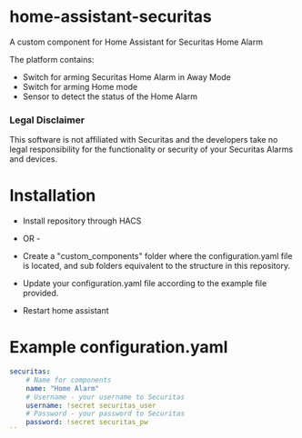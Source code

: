 # home-assistant-securitas
A custom component for Home Assistant for Securitas Home Alarm

The platform contains:
* Switch for arming Securitas Home Alarm in Away Mode
* Switch for arming Home mode
* Sensor to detect the status of the Home Alarm

### Legal Disclaimer
This software is not affiliated with Securitas and the developers take no legal responsibility for the functionality or security of your Securitas Alarms and devices.

# Installation

* Install repository through HACS

- OR -

* Create a "custom_components" folder where the configuration.yaml file is located, and sub folders equivalent to the structure in this repository.

* Update your configuration.yaml file according to the example file provided.
* Restart home assistant

# Example configuration.yaml

```yaml
securitas:
    # Name for components
    name: "Home Alarm"
    # Username - your username to Securitas
    username: !secret securitas_user
    # Password - your password to Securitas
    password: !secret securitas_pw
``